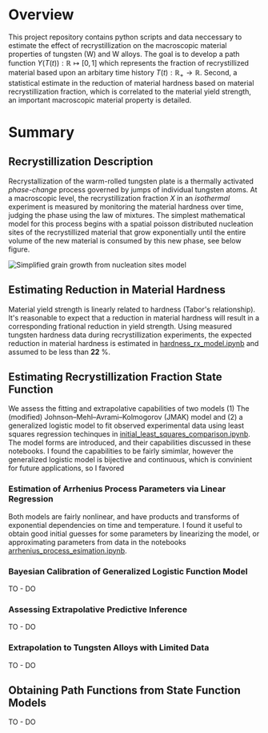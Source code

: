 # Overview

This project repository contains python scripts and data neccessary to estimate the effect of recrystillization on the macroscopic material properties of tungsten (W) and W alloys. 
The goal is to develop a path function $Y(T(t)): \mathbb{R} \mapsto [0,1]$ which represents the fraction of recrystillized material based upon an arbitary time history $T(t): \mathbb{R}_+ \to \mathbb{R}$. 
Second, a statistical estimate in the reduction of material hardness based on material recrystillization fraction, which is correlated to the material yield strength, an important macroscopic material property is detailed. 

# Summary

## Recrystillization Description 
Recrystallization of the warm-rolled tungsten plate is a thermally activated _phase-change_ process governed by jumps of individual tungsten atoms. At a macroscopic level, the recrystillization fraction $X$ in an _isothermal_ experiment is measured by monitoring the material hardness over time, judging the phase using the law of mixtures. The simplest mathematical model for this process begins with a spatial poisson distributed nucleation sites of the recrystillized material that grow exponentially until the entire volume of the new material is consumed by this new phase, see below figure.

![Simplified grain growth from nucleation sites model](images/grain_growth.gif)

## Estimating Reduction in Material Hardness
Material yield strength is linearly related to hardness (Tabor's relationship). It's reasonable to expect that a reduction in material hardness will result in a corresponding frational reduction in yield strength. 
Using measured tungsten hardness data during recrystillization experiments, the expected reduction in material hardness is estimated in [hardness_rx_model.ipynb](hardness_rx_model.ipynb) and assumed to be less than $\mathbf{22}$ \%.
## Estimating Recrystillization Fraction State Function
We assess the fitting and extrapolative capabilities of two models (1) The (modified) Johnson–Mehl–Avrami–Kolmogorov (JMAK) model and (2) a generalized logistic model to fit observed experimental data using least squares regression techinques in [initial_least_squares_comparison.ipynb](initial_least_squares_comparison.ipynb). The model forms are introduced, and their capabilities discussed in these notebooks. I found the capabilities to be fairly simimlar, however the generalized logistic model is bijective and continuous, which is convinient for future applications, so I favored

### Estimation of Arrhenius Process Parameters via Linear Regression
Both models are fairly nonlinear, and have products and transforms of exponential dependencies on time and temperature. I found it useful to obtain good initial guesses for some parameters by linearizing the model, or approximating parameters from data in the notebooks [arrhenius_process_esimation.ipynb](arrhenius_process_estimation.ipynb).

### Bayesian Calibration of Generalized Logistic Function Model
TO - DO
### Assessing Extrapolative Predictive Inference
TO - DO
### Extrapolation to Tungsten Alloys with Limited Data
TO - DO
## Obtaining Path Functions from State Function Models
TO - DO

